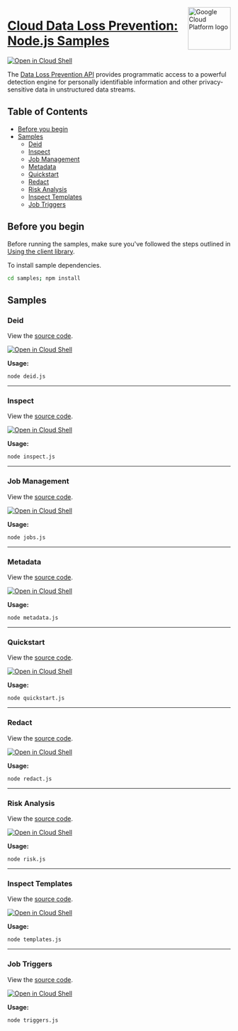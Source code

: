 [//]: # "This README.md file is auto-generated, all changes to this file will be lost."
[//]: # "To regenerate it, use `python -m synthtool`."
<img src="https://avatars2.githubusercontent.com/u/2810941?v=3&s=96" alt="Google Cloud Platform logo" title="Google Cloud Platform" align="right" height="96" width="96"/>

# [Cloud Data Loss Prevention: Node.js Samples](https://github.com/googleapis/nodejs-dlp)

[![Open in Cloud Shell][shell_img]][shell_link]

The [Data Loss Prevention API](https://cloud.google.com/dlp/docs/) provides programmatic access to a
powerful detection engine for personally identifiable information and other privacy-sensitive
data in unstructured data streams.

## Table of Contents

* [Before you begin](#before-you-begin)
* [Samples](#samples)
  * [Deid](#deid)
  * [Inspect](#inspect)
  * [Job Management](#job-management)
  * [Metadata](#metadata)
  * [Quickstart](#quickstart)
  * [Redact](#redact)
  * [Risk Analysis](#risk-analysis)
  * [Inspect Templates](#inspect-templates)
  * [Job Triggers](#job-triggers)

## Before you begin

Before running the samples, make sure you've followed the steps outlined in
[Using the client library](https://github.com/googleapis/nodejs-dlp#using-the-client-library).

To install sample dependencies. 

```bash
cd samples; npm install
```

## Samples



### Deid

View the [source code](https://github.com/googleapis/nodejs-dlp/blob/master/samples/deid.js).

[![Open in Cloud Shell][shell_img]](https://console.cloud.google.com/cloudshell/open?git_repo=https://github.com/googleapis/nodejs-dlp&page=editor&open_in_editor=samples/deid.js,samples/README.md)

__Usage:__


`node deid.js`


-----




### Inspect

View the [source code](https://github.com/googleapis/nodejs-dlp/blob/master/samples/inspect.js).

[![Open in Cloud Shell][shell_img]](https://console.cloud.google.com/cloudshell/open?git_repo=https://github.com/googleapis/nodejs-dlp&page=editor&open_in_editor=samples/inspect.js,samples/README.md)

__Usage:__


`node inspect.js`


-----




### Job Management

View the [source code](https://github.com/googleapis/nodejs-dlp/blob/master/samples/jobs.js).

[![Open in Cloud Shell][shell_img]](https://console.cloud.google.com/cloudshell/open?git_repo=https://github.com/googleapis/nodejs-dlp&page=editor&open_in_editor=samples/jobs.js,samples/README.md)

__Usage:__


`node jobs.js`


-----




### Metadata

View the [source code](https://github.com/googleapis/nodejs-dlp/blob/master/samples/metadata.js).

[![Open in Cloud Shell][shell_img]](https://console.cloud.google.com/cloudshell/open?git_repo=https://github.com/googleapis/nodejs-dlp&page=editor&open_in_editor=samples/metadata.js,samples/README.md)

__Usage:__


`node metadata.js`


-----




### Quickstart

View the [source code](https://github.com/googleapis/nodejs-dlp/blob/master/samples/quickstart.js).

[![Open in Cloud Shell][shell_img]](https://console.cloud.google.com/cloudshell/open?git_repo=https://github.com/googleapis/nodejs-dlp&page=editor&open_in_editor=samples/quickstart.js,samples/README.md)

__Usage:__


`node quickstart.js`


-----




### Redact

View the [source code](https://github.com/googleapis/nodejs-dlp/blob/master/samples/redact.js).

[![Open in Cloud Shell][shell_img]](https://console.cloud.google.com/cloudshell/open?git_repo=https://github.com/googleapis/nodejs-dlp&page=editor&open_in_editor=samples/redact.js,samples/README.md)

__Usage:__


`node redact.js`


-----




### Risk Analysis

View the [source code](https://github.com/googleapis/nodejs-dlp/blob/master/samples/risk.js).

[![Open in Cloud Shell][shell_img]](https://console.cloud.google.com/cloudshell/open?git_repo=https://github.com/googleapis/nodejs-dlp&page=editor&open_in_editor=samples/risk.js,samples/README.md)

__Usage:__


`node risk.js`


-----




### Inspect Templates

View the [source code](https://github.com/googleapis/nodejs-dlp/blob/master/samples/templates.js).

[![Open in Cloud Shell][shell_img]](https://console.cloud.google.com/cloudshell/open?git_repo=https://github.com/googleapis/nodejs-dlp&page=editor&open_in_editor=samples/templates.js,samples/README.md)

__Usage:__


`node templates.js`


-----




### Job Triggers

View the [source code](https://github.com/googleapis/nodejs-dlp/blob/master/samples/triggers.js).

[![Open in Cloud Shell][shell_img]](https://console.cloud.google.com/cloudshell/open?git_repo=https://github.com/googleapis/nodejs-dlp&page=editor&open_in_editor=samples/triggers.js,samples/README.md)

__Usage:__


`node triggers.js`






[shell_img]: https://gstatic.com/cloudssh/images/open-btn.png
[shell_link]: https://console.cloud.google.com/cloudshell/open?git_repo=https://github.com/googleapis/nodejs-dlp&page=editor&open_in_editor=samples/README.md
[product-docs]: https://cloud.google.com/dlp/docs/
